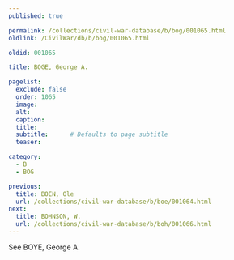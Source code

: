 ```yaml
---
published: true

permalink: /collections/civil-war-database/b/bog/001065.html
oldlink: /CivilWar/db/b/bog/001065.html

oldid: 001065

title: BOGE, George A.

pagelist:
  exclude: false
  order: 1065
  image: 
  alt:
  caption:
  title:
  subtitle:      # Defaults to page subtitle
  teaser:

category: 
  - B 
  - BOG

previous:
  title: BOEN, Ole
  url: /collections/civil-war-database/b/boe/001064.html  
next:
  title: BOHNSON, W.
  url: /collections/civil-war-database/b/boh/001066.html   
---
```

See BOYE, George A.
